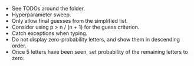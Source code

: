 -   See TODOs around the folder.
-   Hyperparameter sweep.
-   Only allow final guesses from the simplified list.
-   Consider using p > n / (n + 1) for the guess criterion.
-   Catch exceptions when typing.
-   Do not display zero-probability letters, and show them in descending order.
-   Once 5 letters have been seen, set probability of the remaining letters to zero.